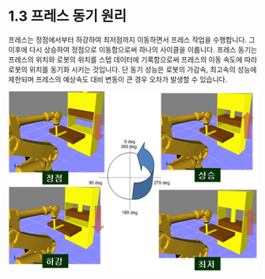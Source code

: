 # 1.3 프레스 동기 원리

프레스는 정점에서부터 하강하여 최저점까지 이동하면서 프레스 작업을 수행합니다. 그 이후에 다시 상승하여 정점으로 이동함으로써 하나의 사이클을 이룹니다. 프레스 동기는 프레스의 위치와 로봇의 위치를 스텝 데이터에 기록함으로써 프레스의 이동 속도에 따라 로봇의 위치를 동기화 시키는 것입니다. 단 동기 성능은 로봇의 가감속, 최고속의 성능에 제한되며 프레스의 예상속도 대비 변동이 큰 경우 오차가 발생할 수 있습니다.

![](../_assets/image11.png)

